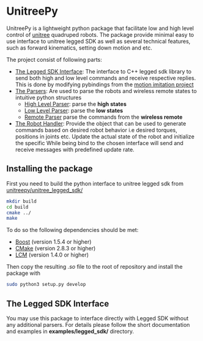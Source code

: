 <!-- TODO: Write the readme -->
<!-- ADD THE PICTURE -->
<!-- TODO:ADD THE STRUCTURE OF REPOSITORY -->
# UnitreePy

UnitreePy is a lightweight python package that facilitate low and high level control of [unitree](https://www.unitree.com/) quadruped robots.
The package provide minimal easy to use interface to unitree legged SDK as well as several technical features,
such as forward kinematics, setting down motion and etc.

The project consist of following parts:

- [The Legged SDK Interface](#the-legged-sdk-interface): The interface to C++ legged sdk library to send both high and low level commands and receive respective replies. This is done by modifying pybindings from the [motion imitation project](https://github.com/google-research/motion_imitation/tree/master/third_party/unitree_legged_sdk)
- [The Parsers](#the-parsers): Are used to parse the robots and wireless remote states to intuitive python structures
  - [High Level Parser](#high-level-parser): parse the **high states**
  - [Low Level Parser](#low-level-parser): parse the **low states**  
  - [Remote Parser](#remote-parser) parse the commands from the **wireless remote**
- [The Robot Handler](#the-robot-handler): Provide the object that can be used to generate commands based on desired robot behavior i.e desired torques, positions in joints etc. Update the actual state of the robot and initialize the specific While being bind to the chosen interface will send and receive messages with predefined update rate.

## Installing the package

First you need to build the python interface to unitree legged sdk from [unitreepy/unitree_legged_sdk/](https://github.com/SimkaNed/unitreepy/tree/main/unitree_legged_sdk)

```bash
mkdir build
cd build
cmake ../
make
```

To do so the following dependencies should be met:

- [Boost](http://www.boost.org) (version 1.5.4 or higher)
- [CMake](http://www.cmake.org) (version 2.8.3 or higher)
- [LCM](https://lcm-proj.github.io) (version 1.4.0 or higher)

Then copy the resulting *.so* file to the root of repository and install the package with

```sh
sudo python3 setup.py develop
```

<!-- ## The Basic Usage -->

## The Legged SDK Interface

You may use this package to interface directly with Legged SDK without any additional parsers. For details please follow the short documentation and examples in **examples/legged_sdk/** directory.

<!-- 
### The Parsers

#### High Level Parser

#### Low Level Parser

#### Remote Parser

### The Robot Handler

#### Binding to hardware

#### Running the Robot in High Level Mode

#### Running the Robot in Low Level Mode -->
